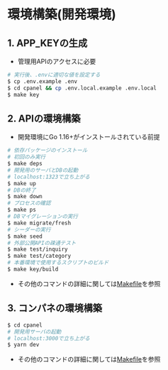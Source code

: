 # 環境構築(開発環境)

## 1. APP_KEYの生成

- 管理用APIのアクセスに必要

```bash
# 実行後、.envに適切な値を設定する
$ cp .env.example .env
$ cd cpanel && cp .env.local.example .env.local
$ make key
```

## 2. APIの環境構築

- 開発環境にGo 1.16+がインストールされている前提

```bash
# 依存パッケージのインストール
# 初回のみ実行
$ make deps
# 開発用のサーバとDBの起動
# localhost:1323で立ち上がる
$ make up
# DBの終了
$ make down
# プロセスの確認
$ make ps
# DBマイグレーションの実行
$ make migrate/fresh
# シーダーの実行
$ make seed
# 外部公開APIの疎通テスト
$ make test/inquiry
$ make test/category
# 本番環境で使用するスクリプトのビルド
$ make key/build
```

- その他のコマンドの詳細に関しては[Makefile](../Makefile)を参照

## 3. コンパネの環境構築

```bash
$ cd cpanel
# 開発用サーバの起動
# localhost:3000で立ち上がる
$ yarn dev
```

- その他のコマンドの詳細に関しては[Makefile](../cpanel/Makefile)を参照
